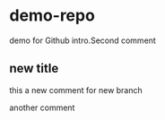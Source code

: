 # demo-repo
demo for Github intro.Second comment

## new title

this a new comment for new branch

another comment
